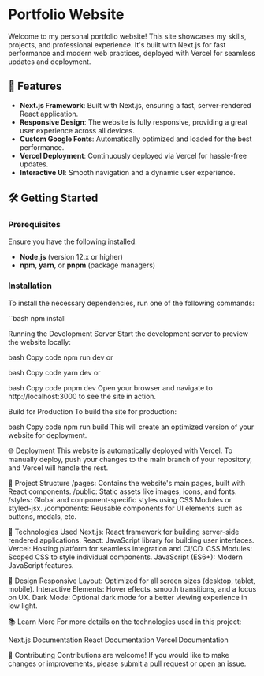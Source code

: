 


# Portfolio Website

Welcome to my personal portfolio website! This site showcases my skills, projects, and professional experience. It's built with Next.js for fast performance and modern web practices, deployed with Vercel for seamless updates and deployment.

## 🚀 Features

- **Next.js Framework**: Built with Next.js, ensuring a fast, server-rendered React application.
- **Responsive Design**: The website is fully responsive, providing a great user experience across all devices.
- **Custom Google Fonts**: Automatically optimized and loaded for the best performance.
- **Vercel Deployment**: Continuously deployed via Vercel for hassle-free updates.
- **Interactive UI**: Smooth navigation and a dynamic user experience.

## 🛠️ Getting Started

### Prerequisites

Ensure you have the following installed:

- **Node.js** (version 12.x or higher)
- **npm**, **yarn**, or **pnpm** (package managers)

### Installation

To install the necessary dependencies, run one of the following commands:

``bash
npm install

Running the Development Server
Start the development server to preview the website locally:

bash
Copy code
npm run dev
or

bash
Copy code
yarn dev
or

bash
Copy code
pnpm dev
Open your browser and navigate to http://localhost:3000 to see the site in action.

Build for Production
To build the site for production:

bash
Copy code
npm run build
This will create an optimized version of your website for deployment.

🌐 Deployment
This website is automatically deployed with Vercel. To manually deploy, push your changes to the main branch of your repository, and Vercel will handle the rest.

📁 Project Structure
/pages: Contains the website's main pages, built with React components.
/public: Static assets like images, icons, and fonts.
/styles: Global and component-specific styles using CSS Modules or styled-jsx.
/components: Reusable components for UI elements such as buttons, modals, etc.

🧩 Technologies Used
Next.js: React framework for building server-side rendered applications.
React: JavaScript library for building user interfaces.
Vercel: Hosting platform for seamless integration and CI/CD.
CSS Modules: Scoped CSS to style individual components.
JavaScript (ES6+): Modern JavaScript features.

🎨 Design
Responsive Layout: Optimized for all screen sizes (desktop, tablet, mobile).
Interactive Elements: Hover effects, smooth transitions, and a focus on UX.
Dark Mode: Optional dark mode for a better viewing experience in low light.

📚 Learn More
For more details on the technologies used in this project:

Next.js Documentation
React Documentation
Vercel Documentation

🤝 Contributing
Contributions are welcome! If you would like to make changes or improvements, please submit a pull request or open an issue.





